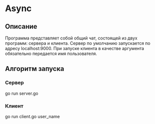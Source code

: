 # Async

## Описание

Программа представляет собой общий чат, состоящей из двух программ: сервера и клиента. Сервер по умолчанию запускается по адресу localhost:9000. При запуске клиента в качестве аргумента обязательно передается имя пользователя.

## Алгоритм запуска

### Сервер

go run server.go

### Клиент

go run client.go user_name
